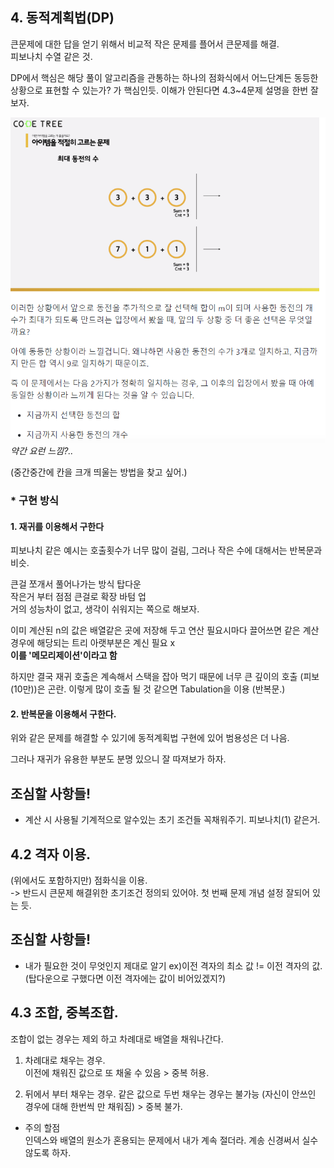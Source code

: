 ## 4. 동적계획법(DP)
 
 큰문제에 대한 답을 얻기 위해서 비교적 작은 문제를 플어서 큰문제를 해결.   
 피보나치 수열 같은 것.

 DP에서 핵심은 해당 풀이 알고리즘을 관통하는 하나의 점화식에서 어느단계든 동등한 상황으로 표현할 수 있는가? 가 핵심인듯. 이해가 안된다면 4.3~4문제 설명을 한번 잘보자.

 ![설명 사진](/postPic/24-07-30/image.png)  
 _약간 요런 느낌?.._

 (중간중간에 칸을 크개 띄울는 방법을 찾고 싶어.)

### * 구현 방식
 #### 1. 재귀를 이용해서 구한다  
  피보나치 같은 예시는 호출횟수가 너무 많이 걸림, 그러나 작은 수에 대해서는 반복문과 비슷.   

  큰걸 쪼개서 풀어나가는 방식 탑다운  
  작은거 부터 점점 큰걸로 확장 바텀 업  
  거의 성능차이 없고, 생각이 쉬워지는 쪽으로 해보자.


  이미 계산된 n의 값은 배열같은 곳에 저장해 두고 연산 필요시마다 끌어쓰면 같은 계산 경우에 해당되는 트리 아랫부분은 계신 필요  x  
  **이를 '메모리제이션'이라고 함**  

  하지만 결국 재귀 호출은 계속해서 스택을 잡아 먹기 때문에 너무 큰 깊이의 호출 (피보(10만))은 곤란. 이렇게 많이 호출 될 것 같으면 Tabulation을 이용 (반복문.)


 #### 2. 반복문을 이용해서 구한다.
 위와 같은 문제를 해결할 수 있기에 동적계획법 구현에 있어 범용성은 더 나음.


 그러나 재귀가 유용한 부분도 분명 있으니 잘 따져보가 하자.


 ## 조심할 사항들!
  * 계산 시 사용될 기계적으로 알수있는 초기 조건들 꼭채워주기. 피보나치(1) 같은거.



## 4.2 격자 이용.

(위에서도 포함하지만) 점화식을 이용.  
-> 반드시 큰문제 해결위한 초기조건 정의되 있어야. 
첫 번째 문제 개념 설정 잘되어 있는 듯.

 ## 조심할 사항들!
  * 내가 필요한 것이 무엇인지 제대로 알기 ex)이전 격자의 최소 값 != 이전 격자의 값. (탑다운으로 구했다면 이전 격자에는 값이 비어있겠지?) 

## 4.3 조합, 중복조합.

조합이 없는 경우는 제외 하고 차례대로 배열을 채워나간다.

 1. 차례대로 채우는 경우.   
  이전에 채워진 값으로 또 채울 수 있음 > 중복 허용.
 
 2. 뒤에서 부터 채우는 경우.
  같은 값으로 두번 채우는 경우는 불가능 (자신이 안쓰인 경우에 대해 한번씩 만 채워짐) > 중복 불가.

 * 주의 할점  
  인덱스와 배열의 원소가 혼용되는 문제에서 내가 계속 절더라. 계송 신경써서 실수 않도록 하자.
 